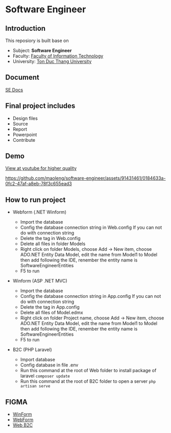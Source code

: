 # Software Engineer

## Introduction
This reposiory is built base on

- Subject: **Software Engineer** 
- Faculty: [Faculty of Information Technology](https://it.tdtu.edu.vn/)
- University: [Ton Duc Thang University](https://tdtu.edu.vn/)

## Document
[SE Docs](https://drive.google.com/drive/folders/12VqMEkfvl8zp-Ir3XfXuEBxgR2DuvVzj?usp=sharing)

## Final project includes
  - Design files
  - Source
  - Report
  - Powerpoint
  - Contribute

## Demo

[View at youtube for higher quality](https://youtu.be/rDrFv5Zcxuc)

https://github.com/maoleng/software-engineer/assets/91431461/0184633a-0fc2-47af-a8eb-78f3c655ead3

## How to run project
- Webform (.NET Winform)
	- Import the database
	- Config the database connection string in Web.config
	If you can not do with connection string
	- Delete the tag <connectionStrings> in Web.config
	- Delete all files in folder Models
	- Right click on folder Models, choose Add -> New item, choose ADO.NET Entity Data Model, edit the name from Model1 to Model then add following the IDE, renember the entity name is SoftwareEngineerEntities
	- F5 to run

- Winform (ASP .NET MVC)
	- Import the database
	- Config the database connection string in App.config
	If you can not do with connection string
	- Delete the tag <connectionStrings> in App.config
	- Delete all files of Model.edmx
	- Right click on folder Project name, choose Add -> New item, choose ADO.NET Entity Data Model, edit the name from Model1 to Model then add following the IDE, renember the entity name is SoftwareEngineerEntities
	- F5 to run

- B2C (PHP Laravel)
	- Import database
	- Config database in file .env 
	- Run this command at the root of Web folder to install package of laravel
		```composer update```
	- Run this command at the root of B2C folder to open a server
		```php artisan serve```

## FIGMA
- [WinForm](https://www.figma.com/file/gbEc1p1cigiKo3fpM2OehU/Winform?type=design&node-id=0%3A1&t=ZXlSh0uK4maxKfXO-1)
- [WebForm](https://www.figma.com/file/xJRFdMur1G126Id49TJ7NA/Webform?type=design&node-id=0%3A1&t=8sFwgjDm3fGpBOHM-1)
- [Web B2C](https://www.figma.com/file/3vdVuHF5sbTe6JF0Duck1L/Web-B2C?type=design&node-id=0%3A1&t=QYfY583NAJtKZ01l-1)
